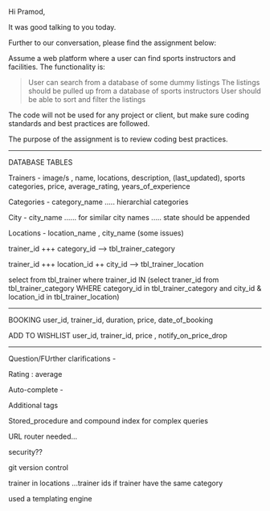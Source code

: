 Hi Pramod,

It was good talking to you today.

Further to our conversation, please find the assignment below:

Assume a web platform where a user can find sports instructors and facilities. The functionality is:

> User can search from a database of some dummy listings
> The listings should be pulled up from a database of sports instructors
> User should be able to sort and filter the listings

The code will not be used for any project or client, but make sure coding standards and best practices are followed. 

The purpose of the assignment is to review coding best practices.


**********************************************************************************************************
DATABASE TABLES 

Trainers - image/s , name, locations, description, (last_updated), sports categories, price, average_rating, years_of_experience

Categories - category_name   ..... hierarchial categories

City - city_name ...... for similar city names ..... state should be appended

Locations - location_name , city_name (some issues)


trainer_id +++ category_id --> tbl_trainer_category

trainer_id +++ location_id ++ city_id --> tbl_trainer_location




select from tbl_trainer where trainer_id IN (select traner_id from tbl_trainer_category WHERE category_id in tbl_trainer_category 
                                             and city_id & location_id in tbl_trainer_location)
**********************************************************************************************************
BOOKING
user_id, trainer_id, duration, price, date_of_booking

ADD TO WISHLIST
user_id, trainer_id, price , notify_on_price_drop

**********************************************************************************************************

Question/FUrther clarifications -

Rating :  average

Auto-complete - 

Additional tags

Stored_procedure and compound index for complex queries

URL router needed...

security??

git version control


trainer in locations ...trainer ids
if trainer have the same category

used a templating engine


